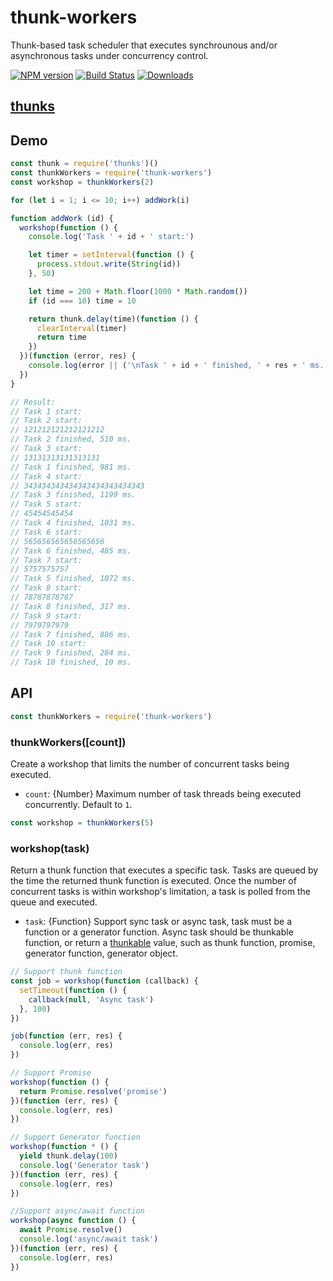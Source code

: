 # thunk-workers

Thunk-based task scheduler that executes synchrounous and/or asynchronous tasks under concurrency control.

[![NPM version][npm-image]][npm-url]
[![Build Status][travis-image]][travis-url]
[![Downloads][downloads-image]][downloads-url]

## [thunks](https://github.com/thunks/thunks)

## Demo

```js
const thunk = require('thunks')()
const thunkWorkers = require('thunk-workers')
const workshop = thunkWorkers(2)

for (let i = 1; i <= 10; i++) addWork(i)

function addWork (id) {
  workshop(function () {
    console.log('Task ' + id + ' start:')

    let timer = setInterval(function () {
      process.stdout.write(String(id))
    }, 50)

    let time = 200 + Math.floor(1000 * Math.random())
    if (id === 10) time = 10

    return thunk.delay(time)(function () {
      clearInterval(timer)
      return time
    })
  })(function (error, res) {
    console.log(error || ('\nTask ' + id + ' finished, ' + res + ' ms.'))
  })
}

// Result:
// Task 1 start:
// Task 2 start:
// 121212121212121212
// Task 2 finished, 510 ms.
// Task 3 start:
// 13131313131313131
// Task 1 finished, 981 ms.
// Task 4 start:
// 343434343434343434343434343
// Task 3 finished, 1199 ms.
// Task 5 start:
// 45454545454
// Task 4 finished, 1031 ms.
// Task 6 start:
// 565656565656565656
// Task 6 finished, 485 ms.
// Task 7 start:
// 5757575757
// Task 5 finished, 1072 ms.
// Task 8 start:
// 78787878787
// Task 8 finished, 317 ms.
// Task 9 start:
// 7979797979
// Task 7 finished, 886 ms.
// Task 10 start:
// Task 9 finished, 284 ms.
// Task 10 finished, 10 ms.
```

## API

```js
const thunkWorkers = require('thunk-workers')
```

### thunkWorkers([count])

Create a workshop that limits the number of concurrent tasks being executed.

- `count`: {Number} Maximum number of task threads being executed concurrently. Default to `1`.

```js
const workshop = thunkWorkers(5)
```

### workshop(task)

Return a thunk function that executes a specific task. Tasks are queued by the time the returned thunk function is executed. Once the number of concurrent tasks is within workshop's limitation, a task is polled from the queue and executed.

- `task`: {Function} Support sync task or async task, task must be a function or a generator function. Async task should be thunkable function, or return a [thunkable](https://github.com/thunks/thunks) value, such as thunk function, promise, generator function, generator object.

```js
// Support thunk function
const job = workshop(function (callback) {
  setTimeout(function () {
    callback(null, 'Async task')
  }, 100)
})

job(function (err, res) {
  console.log(err, res)
})

// Support Promise
workshop(function () {
  return Promise.resolve('promise')
})(function (err, res) {
  console.log(err, res)
})

// Support Generator function
workshop(function * () {
  yield thunk.delay(100)
  console.log('Generator task')
})(function (err, res) {
  console.log(err, res)
})

//Support async/await function
workshop(async function () {
  await Promise.resolve()
  console.log('async/await task')
})(function (err, res) {
  console.log(err, res)
})
```

[npm-url]: https://npmjs.org/package/thunk-workers
[npm-image]: http://img.shields.io/npm/v/thunk-workers.svg

[travis-url]: https://travis-ci.org/thunks/thunk-workers
[travis-image]: http://img.shields.io/travis/thunks/thunk-workers.svg

[downloads-url]: https://npmjs.org/package/thunk-workers
[downloads-image]: http://img.shields.io/npm/dm/thunk-workers.svg?style=flat-square

